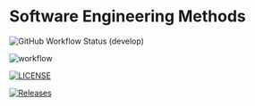 # Software Engineering Methods
![GitHub Workflow Status (develop)](https://img.shields.io/github/actions/workflow/status/jxshmendez/Gwork/main.yml?branch=develop)

![workflow](https://github.com/jxshmendez/Gwork/actions/workflows/main.yml/badge.svg)

[![LICENSE](https://img.shields.io/github/license/jxshmendez/sem.svg?style=flat-square)](https://github.com/jxshmendez/sem/blob/master/LICENSE)

[![Releases](https://img.shields.io/github/release/jxshmendez/sem/all.svg?style=flat-square)](https://github.com/jxshmendez/sem/releases)